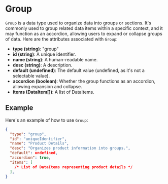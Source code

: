 # Group

`Group` is a data type used to organize data into groups or sections. It's commonly used to group related data items within a specific context, and it may function as an accordion, allowing users to expand or collapse groups of data. Here are the attributes associated with `Group`:

- **type (string)**: "group"
- **id (string)**: A unique identifier.
- **name (string)**: A human-readable name.
- **desc (string)**: A description.
- **default (undefined)**: The default value (undefined, as it's not a selectable value).
- **accordion (boolean)**: Whether the group functions as an accordion, allowing expansion and collapse.
- **items (DataItem[])**: A list of DataItems.

## Example

Here's an example of how to use `Group`:

```json
{
  "type": "group",
  "id": "uniqueIdentifier",
  "name": "Product Details",
  "desc": "Organizes product information into groups.",
  "default": undefined,
  "accordion": true,
  "items": [
    /* List of DataItems representing product details */
  ],
}
